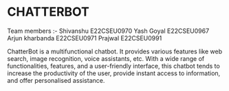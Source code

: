 # CHATTERBOT
Team members :- Shivanshu E22CSEU0970 Yash Goyal E22CSEU0967 Arjun kharbanda E22CSEU0971 Prajwal E22CSEU0991

ChatterBot is a multifunctional chatbot. It provides various features like web search, image recognition, voice assistants, etc. With a wide range of functionalities, features, and a user-friendly interface, this chatbot tends to increase the productivity of the user, provide instant access to information, and offer personalised assistance.

